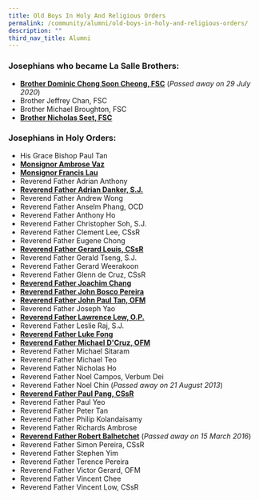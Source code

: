 ```yaml
---
title: Old Boys In Holy And Religious Orders
permalink: /community/alumni/old-boys-in-holy-and-religious-orders/
description: ""
third_nav_title: Alumni
---
```

### Josephians who became La Salle Brothers:

*   [**Brother Dominic Chong Soon Cheong, FSC**](http://www.lasalle-lead.org/lead-stories/lead-story-341) (_Passed away on 29 July 2020_)
*   Brother Jeffrey Chan, FSC
*   Brother Michael Broughton, FSC
*   [**Brother Nicholas Seet, FSC**](https://issuu.com/sji-books/docs/lumen9-june2015/1?ff)

  

### Josephians in Holy Orders:

*   His Grace Bishop Paul Tan
*   [**Monsignor Ambrose Vaz**](https://issuu.com/sji-books/docs/lumen10-dec2015/1?ff)
*   [**Monsignor Francis Lau**](https://issuu.com/sji-books/docs/lumen13-june2017/1?ff)
*   Reverend Father Adrian Anthony
*   [**Reverend Father Adrian Danker, S.J.**](https://issuu.com/sji-books/docs/lumen_2-2013_issue6b/1?ff)
*   Reverend Father Andrew Wong
*   Reverend Father Anselm Phang, OCD
*   Reverend Father Anthony Ho
*   Reverend Father Christopher Soh, S.J.
*   Reverend Father Clement Lee, CSsR
*   Reverend Father Eugene Chong
*   [**Reverend Father Gerard Louis, CSsR**](https://issuu.com/sji-books/docs/lumen3-2012/1?ff)
*   Reverend Father Gerald Tseng, S.J.
*   Reverend Father Gerard Weerakoon
*   Reverend Father Glenn de Cruz, CSsR
*   [**Reverend Father Joachim Chang**](https://issuu.com/sji-books/docs/lumen16-dec2018/1?ff)
*   **[Reverend Father John Bosco Pereira](https://www.sji.edu.sg/news-and-events/sji-publications/for-others)**
*   [**Reverend Father John Paul Tan, OFM**](https://issuu.com/sji-books/docs/lumen_4-2012/1?ff)
*   Reverend Father Joseph Yao
*   [**Reverend Father Lawrence Lew, O.P.**](https://issuu.com/sji-books/docs/lumen_2-2011_web2/1?ff)
*   Reverend Father Leslie Raj, S.J.
*   [**Reverend Father Luke Fong**](https://issuu.com/sji-books/docs/lumen_8-2014/1?ff)
*   [**Reverend Father Michael D'Cruz, OFM**](https://issuu.com/sji-books/docs/lumen_issue_1/1?ff)
*   Reverend Father Michael Sitaram
*   Reverend Father Michael Teo
*   Reverend Father Nicholas Ho
*   Reverend Father Noel Campos, Verbum Dei
*   Reverend Father Noel Chin (_Passed away on 21 August 2013_)
*   [**Reverend Father Paul Pang, CSsR**](https://issuu.com/sji-books/docs/lumen12-dec2016/1?ff)
*   Reverend Father Paul Yeo
*   Reverend Father Peter Tan
*   Reverend Father Philip Kolandaisamy
*   Reverend Father Richards Ambrose
*   [**Reverend Father Robert Balhetchet**](/news-and-events/news-highlights/2016#_ptoh_66956) (_Passed away on 15 March 2016_)
*   Reverend Father Simon Pereira, CSsR
*   Reverend Father Stephen Yim
*   Reverend Father Terence Pereira
*   Reverend Father Victor Gerard, OFM
*   Reverend Father Vincent Chee
*   Reverend Father Vincent Low, CSsR